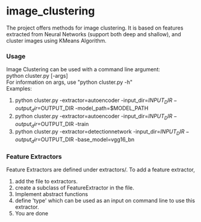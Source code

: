 # image_clustering
The project offers methods for image clustering.
It is based on features extracted from Neural Networks (support both deep and shallow), and cluster images using KMeans Algorithm.

### Usage
Image Clustering can be used with a command line argument:  
python cluster.py [-args]  
For information on args, use "python cluster.py -h"  
Examples:
1. python cluster.py -extractor=autoencoder -input_dir=$INPUT_DIR -output_dir=$OUTPUT_DIR -model_path=$MODEL_PATH  
2. python cluster.py -extractor=autoencoder -input_dir=$INPUT_DIR -output_dir=$OUTPUT_DIR -train  
3. python cluster.py -extractor=detectionnetwork -input_dir=$INPUT_DIR -output_dir=$OUTPUT_DIR -base_model=vgg16_bn  

### Feature Extractors
Feature Extractors are defined under extractors/.
To add a feature extractor, 
1. add the file to extractors.
2. create a subclass of FeatureExtractor in the file.
3. Implement abstract functions
4. define 'type' which can be used as an input on command line to use this extractor.
5. You are done

